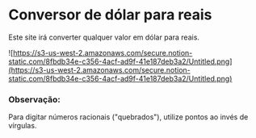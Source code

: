 # Conversor de dólar para reais

Este site irá converter qualquer valor em dólar para reais.

![https://s3-us-west-2.amazonaws.com/secure.notion-static.com/8fbdb34e-c356-4acf-ad9f-41e187deb3a2/Untitled.png](https://s3-us-west-2.amazonaws.com/secure.notion-static.com/8fbdb34e-c356-4acf-ad9f-41e187deb3a2/Untitled.png)

### Observação:

Para digitar números racionais ("quebrados"), utilize pontos ao invés de vírgulas.
